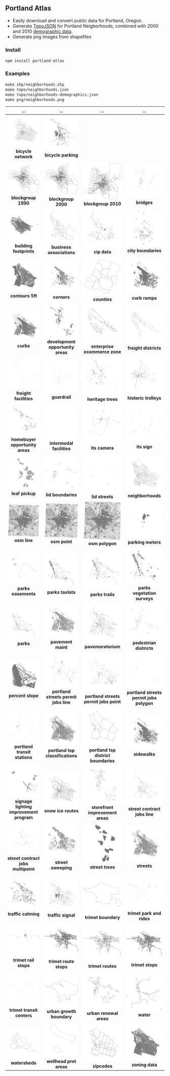 ## Portland Atlas

* Easily download and convert public data for Portland, Oregon.
* Generate [TopoJSON](https://github.com/mbostock/topojson) for Portland Neigborhoods, combined with 2000 and 2010 [demographic data](http://www.portlandoregon.gov/oni/28387).
* Generate png images from shapefiles

### Install

```
npm install portland-atlas
```

### Examples

```
make shp/neighborhoods.shp
make topo/neighborhoods.json
make topo/neighborhoods-demographics.json
make png/neighborhoods.png
```

... | ... | ... |...
:---: | :---: | :---: | :---:
![](png/bicycle-network.shp.png) **bicycle network** | ![](png/bicycle-parking.shp.png) **bicycle parking**  
![](png/blockgroup-1990.png) **blockgroup 1990** | ![](png/blockgroup-2000.png) **blockgroup 2000** | ![](png/blockgroup-2010.png) **blockgroup 2010** | ![](png/bridges.shp.png) **bridges**  
![](png/building-footprints.shp.png) **building footprints** | ![](png/business-associations.shp.png) **business associations** | ![](png/cip-data.shp.png) **cip data** | ![](png/city-boundaries.shp.png) **city boundaries**  
![](png/contours-5ft.shp.png) **contours 5ft** | ![](png/corners.shp.png) **corners** | ![](png/counties.shp.png) **counties** | ![](png/curb-ramps.shp.png) **curb ramps**  
![](png/curbs.shp.png) **curbs** | ![](png/development-opportunity-areas.shp.png) **development opportunity areas** | ![](png/enterprise-ecommerce-zone.shp.png) **enterprise ecommerce zone** | ![](png/freight-districts.shp.png) **freight districts**  
![](png/freight-facilities.shp.png) **freight facilities** | ![](png/guardrail.shp.png) **guardrail** | ![](png/heritage-trees.shp.png) **heritage trees** | ![](png/historic-trolleys.png) **historic trolleys**  
![](png/homebuyer-opportunity-areas.shp.png) **homebuyer opportunity areas** | ![](png/intermodal-facilities.shp.png) **intermodal facilities** | ![](png/its-camera.shp.png) **its camera** | ![](png/its-sign.shp.png) **its sign**  
![](png/leaf-pickup.shp.png) **leaf pickup** | ![](png/lid-boundaries.shp.png) **lid boundaries** | ![](png/lid-streets.shp.png) **lid streets** | ![](png/neighborhoods.shp.png) **neighborhoods**  
![](png/osm-line.png) **osm line** | ![](png/osm-point.png) **osm point** | ![](png/osm-polygon.png) **osm polygon** | ![](png/parking-meters.shp.png) **parking meters**  
![](png/parks-easements.shp.png) **parks easements** | ![](png/parks-taxlots.shp.png) **parks taxlots** | ![](png/parks-trails.shp.png) **parks trails** | ![](png/parks-vegetation-surveys.shp.png) **parks vegetation surveys**  
![](png/parks.shp.png) **parks** | ![](png/pavement-maint.shp.png) **pavement maint** | ![](png/pavemoratorium.shp.png) **pavemoratorium** | ![](png/pedestrian-districts.shp.png) **pedestrian districts**  
![](png/percent-slope.shp.png) **percent slope** | ![](png/portland-streets-permit-jobs-line.shp.png) **portland streets permit jobs line** | ![](png/portland-streets-permit-jobs-point.shp.png) **portland streets permit jobs point** | ![](png/portland-streets-permit-jobs-polygon.shp.png) **portland streets permit jobs polygon**  
![](png/portland-transit-stations.shp.png) **portland transit stations** | ![](png/portland-tsp-classifications.shp.png) **portland tsp classifications** | ![](png/portland-tsp-district-boundaries.shp.png) **portland tsp district boundaries** | ![](png/sidewalks.shp.png) **sidewalks**  
![](png/signage-lighting-improvement-program.shp.png) **signage lighting improvement program** | ![](png/snow-ice-routes.shp.png) **snow ice routes** | ![](png/storefront-improvement-areas.shp.png) **storefront improvement areas** | ![](png/street-contract-jobs-line.shp.png) **street contract jobs line**  
![](png/street-contract-jobs-multipoint.shp.png) **street contract jobs multipoint** | ![](png/street-sweeping.shp.png) **street sweeping** | ![](png/street-trees.shp.png) **street trees** | ![](png/streets.shp.png) **streets**  
![](png/traffic-calming.shp.png) **traffic calming** | ![](png/traffic-signal.shp.png) **traffic signal** | ![](png/trimet-boundary.png) **trimet boundary** | ![](png/trimet-park-and-rides.png) **trimet park and rides**  
![](png/trimet-rail-stops.png) **trimet rail stops** | ![](png/trimet-route-stops.png) **trimet route stops** | ![](png/trimet-routes.png) **trimet routes** | ![](png/trimet-stops.png) **trimet stops**  
![](png/trimet-transit-centers.png) **trimet transit centers** | ![](png/urban-growth-boundary.png) **urban growth boundary** | ![](png/urban-renewal-areas.shp.png) **urban renewal areas** | ![](png/water.png) **water**  
![](png/watersheds.shp.png) **watersheds** | ![](png/wellhead-prot-areas.shp.png) **wellhead prot areas** | ![](png/zipcodes.shp.png) **zipcodes** | ![](png/zoning-data.shp.png) **zoning data**  
